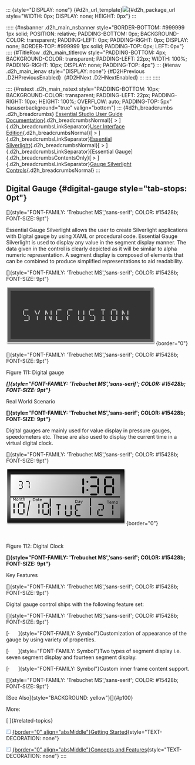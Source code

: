 ::: {style="DISPLAY: none"}
[](ms-xhelp:///?Id=d2h_url_template){#d2h_url_template}![](!package_url!){#d2h_package_url style="WIDTH: 0px; DISPLAY: none; HEIGHT: 0px"}
:::

::::: {#nsbanner .d2h_main_nsbanner style="BORDER-BOTTOM: #999999 1px solid; POSITION: relative; PADDING-BOTTOM: 0px; BACKGROUND-COLOR: transparent; PADDING-LEFT: 0px; PADDING-RIGHT: 0px; DISPLAY: none; BORDER-TOP: #999999 1px solid; PADDING-TOP: 0px; LEFT: 0px"}
:::: {#TitleRow .d2h_main_titlerow style="PADDING-BOTTOM: 4px; BACKGROUND-COLOR: transparent; PADDING-LEFT: 22px; WIDTH: 100%; PADDING-RIGHT: 10px; DISPLAY: none; PADDING-TOP: 4px"}
::: {#ienav .d2h_main_ienav style="DISPLAY: none"}
[](ms-xhelp:///?Id=fd4ee6d3-56f6-42df-bf03-9029b821e995){#D2HPrevious .D2HPreviousEnabled}  [](ms-xhelp:///?Id=a504ca00-3018-48cf-a21e-ab5982e2904d){#D2HNext .D2HNextEnabled}
:::
::::
:::::

:::: {#nstext .d2h_main_nstext style="PADDING-BOTTOM: 10px; BACKGROUND-COLOR: transparent; PADDING-LEFT: 22px; PADDING-RIGHT: 10px; HEIGHT: 100%; OVERFLOW: auto; PADDING-TOP: 5px" hasuserbackground="true" valign="bottom"}
::: {#d2h_breadcrumbs .d2h_breadcrumbs}
[Essential Studio User Guide Documentation](ms-xhelp:///?Id=12457748-09e3-4d74-a240-8e049cedf030){.d2h_breadcrumbsNormal}[ \> ]{.d2h_breadcrumbsLinkSeparator}[User Interface Edition](ms-xhelp:///?Id=c29296b7-531c-413b-a0ec-488ca1f7f669){.d2h_breadcrumbsNormal}[ \> ]{.d2h_breadcrumbsLinkSeparator}[Essential Silverlight](ms-xhelp:///?Id=66221bd1-ba2e-43c2-94a7-618f50e01d24){.d2h_breadcrumbsNormal}[ \> ]{.d2h_breadcrumbsLinkSeparator}[Essential Gauge]{.d2h_breadcrumbsContentsOnly}[ \> ]{.d2h_breadcrumbsLinkSeparator}[Gauge Silverlight Controls](ms-xhelp:///?Id=2aa30536-8fa9-44cb-86d8-9b0ebe0ae319){.d2h_breadcrumbsNormal}
:::

## Digital Gauge {#digital-gauge style="tab-stops: 0pt"}

[]{style="FONT-FAMILY: 'Trebuchet MS','sans-serif'; COLOR: #15428b; FONT-SIZE: 9pt"} 

Essential Gauge Silverlight allows the user to create Silverlight applications with Digital gauge by using XAML or procedural code. Essential Gauge Silverlight is used to display any value in the segment display manner. The data given in the control is clearly depicted as it will be similar to alpha numeric representation. A segment display is composed of elements that can be combined to produce simplified representations to aid readability.

[]{style="FONT-FAMILY: 'Trebuchet MS','sans-serif'; COLOR: #15428b; FONT-SIZE: 9pt"} 

![](ImagesExt/image60_111.jpg){border="0"}

[]{style="FONT-FAMILY: 'Trebuchet MS','sans-serif'; COLOR: #15428b; FONT-SIZE: 9pt"} 

Figure 111: Digital gauge

***[]{style="FONT-FAMILY: 'Trebuchet MS','sans-serif'; COLOR: #15428b; FONT-SIZE: 9pt"}*** 

Real World Scenario

**[]{style="FONT-FAMILY: 'Trebuchet MS','sans-serif'; COLOR: #15428b; FONT-SIZE: 9pt"}** 

Digital gauges are mainly used for value display in pressure gauges, speedometers etc. These are also used to display the current time in a virtual digital clock.

[]{style="FONT-FAMILY: 'Trebuchet MS','sans-serif'; COLOR: #15428b; FONT-SIZE: 9pt"} 

![](ImagesExt/image60_112.jpg){border="0"}

 

Figure 112: Digital Clock

**[]{style="FONT-FAMILY: 'Trebuchet MS','sans-serif'; COLOR: #15428b; FONT-SIZE: 9pt"}** 

Key Features

[]{style="FONT-FAMILY: 'Trebuchet MS','sans-serif'; COLOR: #15428b; FONT-SIZE: 9pt"} 

Digital gauge control ships with the following feature set:

[]{style="FONT-FAMILY: 'Trebuchet MS','sans-serif'; COLOR: #15428b; FONT-SIZE: 9pt"} 

[·      ]{style="FONT-FAMILY: Symbol"}Customization of appearance of the gauge by using variety of properties.

[·      ]{style="FONT-FAMILY: Symbol"}Two types of segment display i.e. seven segment display and fourteen segment display.

[·      ]{style="FONT-FAMILY: Symbol"}Custom inner frame content support.

[]{style="FONT-FAMILY: 'Trebuchet MS','sans-serif'; COLOR: #15428b; FONT-SIZE: 9pt"} 

[See Also]{style="BACKGROUND: yellow"}[]{#p100}

More:

[ ]{#related-topics}

[![](button.gif){border="0" align="absMiddle"}Getting Started](ms-xhelp:///?Id=a504ca00-3018-48cf-a21e-ab5982e2904d){style="TEXT-DECORATION: none"}

[![](button.gif){border="0" align="absMiddle"}Concepts and Features](ms-xhelp:///?Id=f640dedf-f73d-45f1-bd95-75028838667f){style="TEXT-DECORATION: none"}
::::
